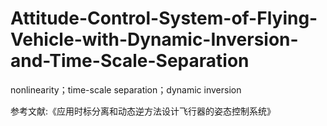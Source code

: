 # Attitude-Control-System-of-Flying-Vehicle-with-Dynamic-Inversion-and-Time-Scale-Separation
nonlinearity；time-scale separation；dynamic inversion

参考文献:《应用时标分离和动态逆方法设计飞行器的姿态控制系统》

